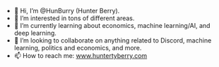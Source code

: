 - 👋 Hi, I’m @HunBurry (Hunter Berry). 
- 👀 I’m interested in tons of different areas. 
- 🌱 I’m currently learning about economics, machine learning/AI, and deep learning. 
- 💞️ I’m looking to collaborate on anything related to Discord, machine learning, politics and economics, and more. 
- 📫 How to reach me: www.huntertyberry.com

<!---
HunBurry/HunBurry is a ✨ special ✨ repository because its `README.md` (this file) appears on your GitHub profile.
You can click the Preview link to take a look at your changes.
--->
